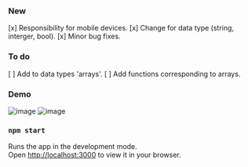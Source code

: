 ### New
[x] Responsibility for mobile devices.
[x] Change for data type (string, interger, bool).
[x] Minor bug fixes.

### To do
[ ] Add to data types 'arrays'.
[ ] Add functions corresponding to arrays.


### Demo
![image](https://github.com/LegenB/EasyJSON/assets/58144346/235b222b-fee4-44fe-bc06-bbdb0c40c16c)
![image](https://github.com/LegenB/EasyJSON/assets/58144346/f4b1c7a9-7ea2-496d-b2d7-3c08f8b91d46)


### `npm start`
Runs the app in the development mode.\
Open [http://localhost:3000](http://localhost:3000) to view it in your browser.


